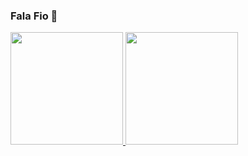 ### Fala Fio 👋

 <div>
  <a href="https://github.com/SauloCav">
  <img height="180em" src="https://github-readme-stats.vercel.app/api?username=SauloCav&show_icons=true&theme=merko&include_all_commits=true&count_private=true"/>
  <img height="180em" src="https://github-readme-stats.vercel.app/api/top-langs/?username=SauloCav&layout=compact&langs_count=7&theme=merko"/>
</div>
